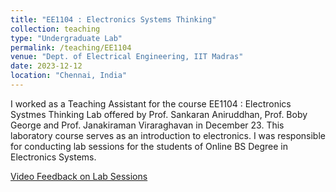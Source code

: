 ```yaml
---
title: "EE1104 : Electronics Systems Thinking"
collection: teaching
type: "Undergraduate Lab"
permalink: /teaching/EE1104
venue: "Dept. of Electrical Engineering, IIT Madras"
date: 2023-12-12
location: "Chennai, India"
---
```


I worked as a Teaching Assistant for the course EE1104 : Electronics Systmes Thinking Lab offered by Prof. Sankaran Aniruddhan, Prof. Boby George and Prof. Janakiraman Viraraghavan in December 23. This laboratory course serves as an introduction to electronics. I was responsible for conducting lab sessions for the students of Online BS Degree in Electronics Systems. 

[Video Feedback on Lab Sessions](https://youtu.be/uAPyU680llY?si=t-GQiFuMPEGjuLbm)